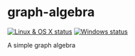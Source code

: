 # graph-algebra

[![Linux & OS X status](https://img.shields.io/travis/snowleopard/graph-algebra/master.svg?label=Linux%20%26%20OS%20X)](https://travis-ci.org/snowleopard/graph-algebra) [![Windows status](https://img.shields.io/appveyor/ci/snowleopard/graph-algebra/master.svg?label=Windows)](https://ci.appveyor.com/project/snowleopard/graph-algebra)


A simple graph algebra

